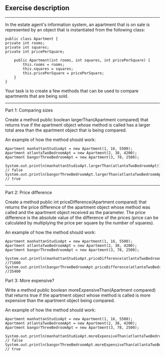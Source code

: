 ## Exercise description

---

In the estate agent's information system, an apartment that is on sale is represented by an object that is instantiated from the following class:

    public class Apartment {
    private int rooms;
    private int squares;
    private int pricePerSquare;
    
        public Apartment(int rooms, int squares, int pricePerSquare) {
            this.rooms = rooms;
            this.squares = squares;
            this.pricePerSquare = pricePerSquare;
        }
    }

Your task is to create a few methods that can be used to compare apartments that are being sold.

---

Part 1: Comparing sizes

Create a method public boolean largerThan(Apartment compared) that returns true if the apartment object whose method is called has a larger total area than the apartment object that is being compared.

An example of how the method should work:

    Apartment manhattanStudioApt = new Apartment(1, 16, 5500);
    Apartment atlantaTwoBedroomApt = new Apartment(2, 38, 4200);
    Apartment bangorThreeBedroomApt = new Apartment(3, 78, 2500);
    
    System.out.println(manhattanStudioApt.largerThan(atlantaTwoBedroomApt));       // false
    System.out.println(bangorThreeBedroomApt.largerThan(atlantaTwoBedroomApt));  // true

---

Part 2: Price difference

Create a method public int priceDifference(Apartment compared) that returns the price difference of the apartment object whose method was called and the apartment object received as the parameter. The price difference is the absolute value of the difference of the prices (price can be calculated by multiplying the price per square by the number of squares).

An example of how the method should work:

    Apartment manhattanStudioApt = new Apartment(1, 16, 5500);
    Apartment atlantaTwoBedroomApt = new Apartment(2, 38, 4200);
    Apartment bangorThreeBedroomApt = new Apartment(3, 78, 2500);
    
    System.out.println(manhattanStudioApt.priceDifference(atlantaTwoBedroomApt));  //71600
    System.out.println(bangorThreeBedroomApt.priceDifference(atlantaTwoBedroomApt));   //35400

Part 3: More expensive?

Write a method public boolean moreExpensiveThan(Apartment compared) that returns true if the apartment object whose method is called is more expensive than the apartment object being compared.

An example of how the method should work:

    Apartment manhattanStudioApt = new Apartment(1, 16, 5500);
    Apartment atlantaTwoBedroomApt = new Apartment(2, 38, 4200);
    Apartment bangorThreeBedroomApt = new Apartment(3, 78, 2500);
    
    System.out.println(manhattanStudioApt.moreExpensiveThan(atlantaTwoBedroomApt));  // false
    System.out.println(bangorThreeBedroomApt.moreExpensiveThan(atlantaTwoBedroomApt));   // true